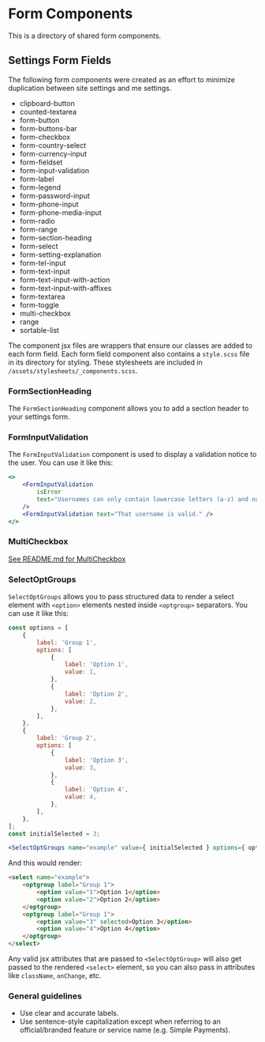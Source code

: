# Form Components

This is a directory of shared form components.

## Settings Form Fields

The following form components were created as an effort to minimize duplication between site settings and me settings.

- clipboard-button
- counted-textarea
- form-button
- form-buttons-bar
- form-checkbox
- form-country-select
- form-currency-input
- form-fieldset
- form-input-validation
- form-label
- form-legend
- form-password-input
- form-phone-input
- form-phone-media-input
- form-radio
- form-range
- form-section-heading
- form-select
- form-setting-explanation
- form-tel-input
- form-text-input
- form-text-input-with-action
- form-text-input-with-affixes
- form-textarea
- form-toggle
- multi-checkbox
- range
- sortable-list

The component jsx files are wrappers that ensure our classes are added to each form field. Each form field component also contains a `style.scss` file in its directory for styling. These stylesheets are included in `/assets/stylesheets/_components.scss`.

### FormSectionHeading

The `FormSectionHeading` component allows you to add a section header to your settings form.

### FormInputValidation

The `FormInputValidation` component is used to display a validation notice to the user. You can use it like this:

```jsx
<>
	<FormInputValidation
		isError
		text="Usernames can only contain lowercase letters (a-z) and numbers."
	/>
	<FormInputValidation text="That username is valid." />
</>
```

### MultiCheckbox

[See README.md for MultiCheckbox](./multi-checkbox/README.md)

### SelectOptGroups

`SelectOptGroups` allows you to pass structured data to render a select element with `<option>` elements nested inside `<optgroup>` separators. You can use it like this:

```jsx
const options = [
	{
		label: 'Group 1',
		options: [
			{
				label: 'Option 1',
				value: 1,
			},
			{
				label: 'Option 2',
				value: 2,
			},
		],
	},
	{
		label: 'Group 2',
		options: [
			{
				label: 'Option 3',
				value: 3,
			},
			{
				label: 'Option 4',
				value: 4,
			},
		],
	},
];
const initialSelected = 3;

<SelectOptGroups name="example" value={ initialSelected } options={ options } />;
```

And this would render:

```html
<select name="example">
	<optgroup label="Group 1">
		<option value="1">Option 1</option>
		<option value="2">Option 2</option>
	</optgroup>
	<optgroup label="Group 1">
		<option value="3" selected>Option 3</option>
		<option value="4">Option 4</option>
	</optgroup>
</select>
```

Any valid jsx attributes that are passed to `<SelectOptGroup>` will also get passed to the rendered `<select>` element, so you can also pass in attributes like `className`, `onChange`, etc.

### General guidelines

- Use clear and accurate labels.
- Use sentence-style capitalization except when referring to an official/branded feature or service name (e.g. Simple Payments).

